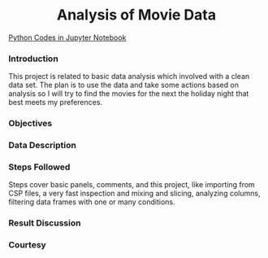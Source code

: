 <h1 align="center">Analysis of Movie Data</h1>
<a href="[https://www.google.com](https://github.com/khhasibulhasan/Movies_Data_Analysis/blob/main/movie_data_analysis.ipynb)/">Python Codes in Jupyter Notebook</a>

<h3>Introduction</h3>
<p>This project is related to basic data analysis which involved with a clean data set. The plan is to use the data and take some actions based on analysis so I will try to find the movies for the next the holiday night that best meets my preferences.</p>

<h3>Objectives</h3>
<p></p>

<h3>Data Description</h3>
<p></p>

<h3>Steps Followed</h3>
<p>Steps cover basic panels, comments, and this project, like importing from CSP files, a very fast inspection and mixing and slicing, analyzing columns, filtering data frames with one or many conditions. </p>

<h3>Result Discussion</h3>
<p></p>

<h3>Courtesy</h3>
<p></p>
